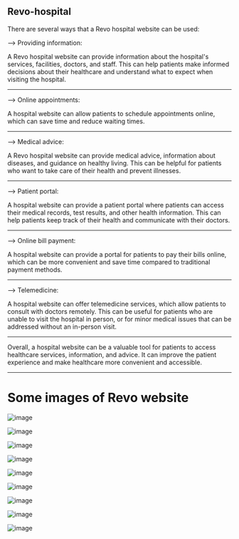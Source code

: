 ## Revo-hospital

There are several ways that a Revo hospital website can be used:

--> Providing information:
                   
A Revo hospital website can provide information about the hospital's services, facilities, doctors, and staff. This can help patients make informed decisions about their healthcare and understand what to expect when visiting the hospital.

--------------------------------------------------------------------------------------------------------------------------------------------------------------------

--> Online appointments:

A hospital website can allow patients to schedule appointments online, which can save time and reduce waiting times.

--------------------------------------------------------------------------------------------------------------------------------------------------------------------

--> Medical advice: 

A Revo hospital website can provide medical advice, information about diseases, and guidance on healthy living. This can be helpful for patients who want to take care of their health and prevent illnesses.

--------------------------------------------------------------------------------------------------------------------------------------------------------------------

--> Patient portal:

A hospital website can provide a patient portal where patients can access their medical records, test results, and other health information. This can help patients keep track of their health and communicate with their doctors.

--------------------------------------------------------------------------------------------------------------------------------------------------------------------

--> Online bill payment: 

A hospital website can provide a portal for patients to pay their bills online, which can be more convenient and save time compared to traditional payment methods.

--------------------------------------------------------------------------------------------------------------------------------------------------------------------

--> Telemedicine: 

A hospital website can offer telemedicine services, which allow patients to consult with doctors remotely. This can be useful for patients who are unable to visit the hospital in person, or for minor medical issues that can be addressed without an in-person visit.

--------------------------------------------------------------------------------------------------------------------------------------------------------------------

Overall, a hospital website can be a valuable tool for patients to access healthcare services, information, and advice. It can improve the patient experience and make healthcare more convenient and accessible.

--------------------------------------------------------------------------------------------------------------------------------------------------------------------
# Some images of Revo website 

![image](https://user-images.githubusercontent.com/98798977/225621916-feb9b040-2887-4de8-b51b-1ef2f752cfc9.png)

![image](https://user-images.githubusercontent.com/98798977/225621976-155acaa1-6974-4c81-94dc-2fc24d3b18d6.png)

![image](https://user-images.githubusercontent.com/98798977/225622088-7d3a66cb-4f6a-4af4-b952-5fcea01c6572.png)

![image](https://user-images.githubusercontent.com/98798977/225622211-09fca073-a395-4f3c-9557-1459e2d856f5.png)

![image](https://user-images.githubusercontent.com/98798977/225622270-b6b0695d-dafc-4936-bd33-5d31584294a9.png)

![image](https://user-images.githubusercontent.com/98798977/225622362-75de7244-3bcd-4b0a-ab69-c4938713ea7e.png)

![image](https://user-images.githubusercontent.com/98798977/225622513-df98174a-2cf0-470a-bd45-2d11d0ff36c9.png)

![image](https://user-images.githubusercontent.com/98798977/225622555-fed6373f-b276-474b-9beb-edcb23df1a27.png)



![image](https://user-images.githubusercontent.com/98798977/225622443-ac1eb2e2-e433-47a0-8dbc-d36e8b67727d.png)





